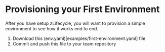 # Provisioning your First Environment

After you have setup zLifecycle, you will want to provision a simple environment to see how it works end to end.

1. Download this (env.yaml)[examples/first-environment.yaml] file
2. Commit and push this file to your team repository